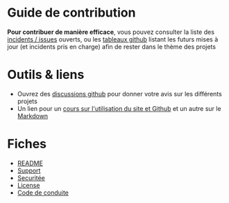 # Guide de contribution
**Pour contribuer de manière efficace**, vous pouvez consulter la liste des [incidents / issues](https://doc.Altherneum.fr/github/issues) ouverts, ou les [tableaux github](https://github.com/orgs/Altherneum/projects) listant les futurs mises à jour (et incidents pris en charge) afin de rester dans le thème des projets

# Outils & liens
- Ouvrez des [discussions github](https://github.com/orgs/Altherneum/discussions) pour donner votre avis sur les différents projets
- Un lien pour un [cours sur l'utilisation du site et Github](https://doc.Altherneum.fr/cours/readme) et un autre sur le [Markdown](http://doc.Altherneum.fr/cours/markdown)

# Fiches
- [README](https://doc.Altherneum.fr/github/readme.html)
- [Support](https://doc.Altherneum.fr/github/support.html)
- [Securitée](https://doc.Altherneum.fr/github/security.html)
- [License](https://doc.Altherneum.fr/github/license.html)
- [Code de conduite](https://doc.Altherneum.fr/github/code_of_conduct.html)
